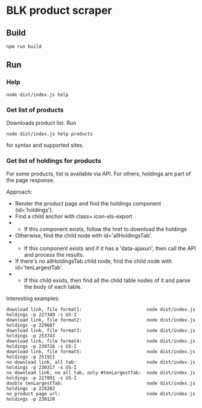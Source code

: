 # BLK product scraper

## Build

    npm run build

## Run

### Help

    node dist/index.js help

### Get list of products

Downloads product list. Run

    node dist/index.js help products

for syntax and supported sites.

### Get list of holdings for products

For some products, list is available via API. For others, holdings are part of the page response.

Approach:
- Render the product page and find the holdings component (id='holdings').
- Find a child anchor with class=.icon-xls-export
- - If this component exists, follow the href to download the holdings
- Otherwise, find the child node with id='allHoldingsTab'.
- - If this component exists and if it has a 'data-ajaxuri', then call the API and process the results.
- If there's no allHoldingsTab child node, find the child node with id='tenLargestTab'.
- - If this child exists, then find all the child table nodes of it and parse the body of each table.

Interesting examples:

    download link, file format1:                        node dist/index.js holdings -p 227349 -s US-I
    download link, file format2:                        node dist/index.js holdings -p 229607
    download link, file format3:                        node dist/index.js holdings -p 253743
    download link, file format4:                        node dist/index.js holdings -p 239726 -s US-I
    download link, file format5:                        node dist/index.js holdings -p 251911
    no download link, all tab:                          node dist/index.js holdings -p 230317 -s US-I
    no download link, no all tab, only #tenLargestTab:  node dist/index.js holdings -p 227891 -s US-I
    double tenLargestTab:                               node dist/index.js holdings -p 228282
    no product page url:                                node dist/index.js holdings -p 230120